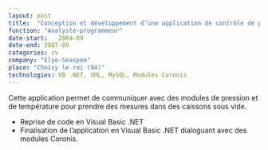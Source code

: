 ```yaml
---
layout: post
title:  "Conception et développement d’une application de contrôle de pression et de température"
function: "Analyste-programmeur"
date-start:   2004-09
date-end: 2007-09
categories: cv
company: "Elyo-Seaspeo"
place: "Choisy le roi (94)" 
technologies: VB .NET, XML, MySQL, Modules Coronis
---
```

Cette application permet de communiquer avec des modules de pression et de température pour prendre des mesures dans des caissons sous vide.
<ul><li>
Reprise de code en Visual Basic .NET  
</li><li>
Finalisation de l’application en Visual Basic .NET dialoguant avec des modules Coronis.  
</li></ul>